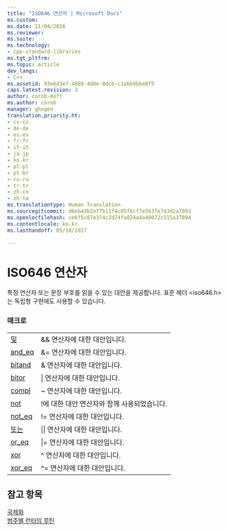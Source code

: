 ```yaml
---
title: "ISO646 연산자 | Microsoft Docs"
ms.custom: 
ms.date: 11/04/2016
ms.reviewer: 
ms.suite: 
ms.technology:
- cpp-standard-libraries
ms.tgt_pltfrm: 
ms.topic: article
dev_langs:
- C++
ms.assetid: 93e6d3e7-4889-4d8e-8dcb-c1a6b9bbe0f5
caps.latest.revision: 3
author: corob-msft
ms.author: corob
manager: ghogen
translation.priority.ht:
- cs-cz
- de-de
- es-es
- fr-fr
- it-it
- ja-jp
- ko-kr
- pl-pl
- pt-br
- ru-ru
- tr-tr
- zh-cn
- zh-tw
ms.translationtype: Human Translation
ms.sourcegitcommit: d6eb43b2e77b11f4c85f6cf7e563fe743d2a7093
ms.openlocfilehash: ce6f5c87e374c2d74fa824a4a40072c115a37894
ms.contentlocale: ko-kr
ms.lasthandoff: 05/18/2017

---
```

# <a name="iso646-operators"></a>ISO646 연산자
특정 연산자 또는 문장 부호를 읽을 수 있는 대안을 제공합니다. 표준 헤더 \<iso646.h>는 독립형 구현에도 사용할 수 있습니다.  
  
### <a name="macros"></a>매크로  
  
|||  
|-|-|  
|[및](../c-runtime-library/reference/and.md)|&& 연산자에 대한 대안입니다.|  
|[and_eq](../c-runtime-library/reference/and-eq.md)|&= 연산자에 대한 대안입니다.|  
|[bitand](../c-runtime-library/reference/bitand.md)|& 연산자에 대한 대안입니다.|  
|[bitor](../c-runtime-library/reference/bitor.md)|&#124; 연산자에 대한 대안입니다.|  
|[compl](../c-runtime-library/reference/compl.md)|~ 연산자에 대한 대안입니다.|  
|[not](../c-runtime-library/reference/not.md)|!에 대한 대안 연산자와 함께 사용되었습니다.|  
|[not_eq](../c-runtime-library/reference/not-eq.md)|!= 연산자에 대한 대안입니다.|  
|[또는](../c-runtime-library/reference/or.md)|&#124;&#124; 연산자에 대한 대안입니다.|  
|[or_eq](../c-runtime-library/reference/or-eq.md)|&#124;= 연산자에 대한 대안입니다.|  
|[xor](../c-runtime-library/reference/xor.md)|^ 연산자에 대한 대안입니다.|  
|[xor_eq](../c-runtime-library/reference/xor-eq.md)|^= 연산자에 대한 대안입니다.|  
  
## <a name="see-also"></a>참고 항목  
 [국제화](../c-runtime-library/internationalization.md)   
 [범주별 런타임 루틴](../c-runtime-library/run-time-routines-by-category.md)
